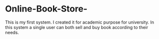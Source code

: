 # Online-Book-Store-
This is my first system. I created it for academic purpose for university. In this system a single user can both sell and buy book according to their needs.
